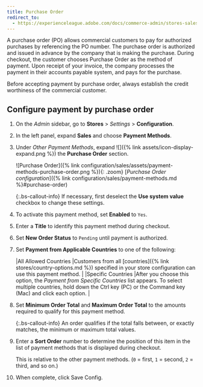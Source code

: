 ```yaml
---
title: Purchase Order
redirect_to:
  - https://experienceleague.adobe.com/docs/commerce-admin/stores-sales/payments/offline/purchase-order.html
---
```


A purchase order (PO) allows commercial customers to pay for authorized purchases by referencing the PO number. The purchase order is authorized and issued in advance by the company that is making the purchase. During checkout, the customer chooses Purchase Order as the method of payment. Upon receipt of your invoice, the company processes the payment in their accounts payable system, and pays for the purchase.

Before accepting payment by purchase order, always establish the credit worthiness of the commercial customer.

## Configure payment by purchase order

1. On the _Admin_ sidebar, go to **Stores** > _Settings_ > **Configuration**.

1. In the left panel, expand **Sales** and choose **Payment Methods**.

1. Under _Other Payment Methods_, expand ![]({% link assets/icon-display-expand.png %}) the **Purchase Order** section.

   ![Purchase Order]({% link configuration/sales/assets/payment-methods-purchase-order.png %}){: .zoom}
   [_Purchase Order configuration_]({% link configuration/sales/payment-methods.md %}#purchase-order)

   {:.bs-callout-info}
   If necessary, first deselect the **Use system value** checkbox to change these settings.

1. To activate this payment method, set **Enabled** to `Yes`.

1. Enter a **Title** to identify this payment method during checkout.

1. Set **New Order Status** to `Pending` until payment is authorized.

1. Set **Payment from Applicable Countries** to one of the following:

   |All Allowed Countries |Customers from all [countries]({% link stores/country-options.md %}) specified in your store configuration can use this payment method. |
   |Specific Countries |After you choose this option, the _Payment from Specific Countries_ list appears. To select multiple countries, hold down the Ctrl key (PC) or the Command key (Mac) and click each option. |

1. Set **Minimum Order Total** and **Maximum Order Total** to the amounts required to qualify for this payment method.

   {:.bs-callout-info}
   An order qualifies if the total falls between, or exactly matches, the minimum or maximum total values.

1. Enter a **Sort Order** number to determine the position of this item in the list of payment methods that is displayed during checkout.

   This is relative to the other payment methods. (`0` = first, `1` = second, `2` = third, and so on.)

1. When complete, click <span class="btn">Save Config</span>.
